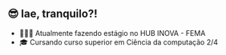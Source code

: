  ## 😎 Iae, tranquilo?!

- 👨🏻‍💻 Atualmente fazendo estágio no HUB INOVA - FEMA
- 🎓 Cursando curso superior em Ciência da computação 2/4

